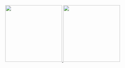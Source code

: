 <div>
  <a href="https://github.com/wesleyrams">
<img height="180em" src="https://github-readme-stats.vercel.app/api?username=wesleyrams&show_icons=true&theme=dracula"/>
 <img height="180em" src="https://github-readme-stats.vercel.app/api/top-langs/?username=wesleyrams&layout=compact&theme=dracula"/>
</div>

